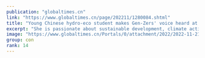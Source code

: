 ```yaml
---
publication: "globaltimes.cn"
link: "https://www.globaltimes.cn/page/202211/1280084.shtml"
title: "Young Chinese hydro-eco student makes Gen-Zers' voice heard at COP27"
excerpt: "She is passionate about sustainable development, climate action, international governance, and collaborative solutions to these issues. With her knowledge in hydrology and ecology, she focuses on extr"
image: "https://www.globaltimes.cn/Portals/0/attachment/2022/2022-11-21/2c37b064-172f-4acf-9299-7611d78a9fb4_s.jpeg"
group: con
rank: 14
---
```


